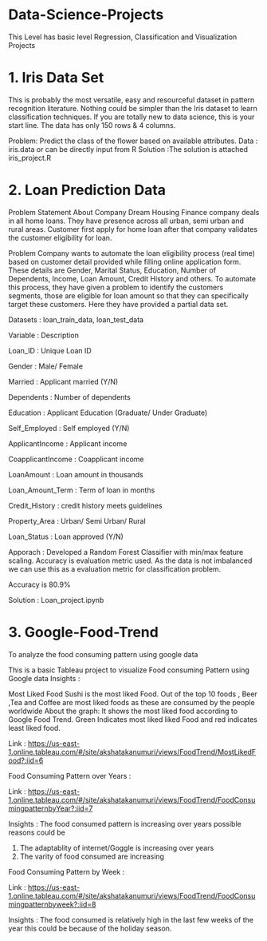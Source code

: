 # Data-Science-Projects
This Level has basic level Regression, Classification and Visualization Projects

# 1. Iris Data Set

This is probably the most versatile, easy and resourceful dataset in pattern recognition literature. 
Nothing could be simpler than the Iris dataset to learn classification techniques. 
If you are totally new to data science, this is your start line. The data has only 150 rows & 4 columns.

Problem: Predict the class of the flower based on available attributes.
Data : iris.data or can be directly input from R
Solution :The solution is attached iris_project.R

# 2. Loan Prediction Data 

Problem Statement
About Company
Dream Housing Finance company deals in all home loans. They have presence across all urban, semi urban and rural areas. Customer first apply for home loan after that company validates the customer eligibility for loan.

Problem
Company wants to automate the loan eligibility process (real time) based on customer detail provided while filling online application form. These details are Gender, Marital Status, Education, Number of Dependents, Income, Loan Amount, Credit History and others. To automate this process, they have given a problem to identify the customers segments, those are eligible for loan amount so that they can specifically target these customers. Here they have provided a partial data set.

Datasets : loan_train_data, loan_test_data

Variable : Description

Loan_ID : Unique Loan ID

Gender : Male/ Female

Married : Applicant married (Y/N)

Dependents : Number of dependents

Education : Applicant Education (Graduate/ Under Graduate)

Self_Employed : Self employed (Y/N)

ApplicantIncome : Applicant income

CoapplicantIncome : Coapplicant income

LoanAmount : Loan amount in thousands

Loan_Amount_Term : Term of loan in months

Credit_History : credit history meets guidelines

Property_Area : Urban/ Semi Urban/ Rural

Loan_Status : Loan approved (Y/N)

Apporach : Developed a Random Forest Classifier with min/max feature scaling. Accuracy is evaluation metric used. As the data is not imbalanced we can use this as a evaluation metric for classification problem.

Accuracy is 80.9%

Solution : Loan_project.ipynb


# 3. Google-Food-Trend
To analyze the food consuming pattern using google data

This is a basic Tableau project to visualize Food consuming Pattern using Google data
Insights :

Most Liked Food
Sushi is the most liked Food. 
Out of the top 10 foods , Beer ,Tea and Coffee are most liked foods as these are consumed by the people worldwide
About the graph: It shows the most liked food according to Google Food Trend. 
Green Indicates most liked liked Food and red indicates least liked food. 

Link : https://us-east-1.online.tableau.com/#/site/akshatakanumuri/views/FoodTrend/MostLikedFood?:iid=6

Food Consuming Pattern over Years :

Link : https://us-east-1.online.tableau.com/#/site/akshatakanumuri/views/FoodTrend/FoodConsumingpatternbyYear?:iid=7

Insights :
The food consumed pattern is increasing over years  possible reasons could be
1. The adaptablity of internet/Goggle is increasing over years
2. The varity of food consumed are increasing

Food Consuming Pattern by Week :

Link : https://us-east-1.online.tableau.com/#/site/akshatakanumuri/views/FoodTrend/FoodConsumingpatternbyweek?:iid=8

Insights :
The food consumed is relatively high in the last few weeks of the year this could be because of the holiday season.
